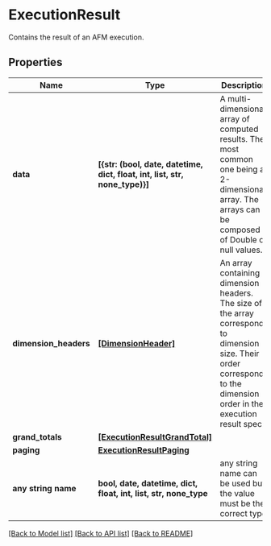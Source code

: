 # ExecutionResult

Contains the result of an AFM execution.

## Properties
Name | Type | Description | Notes
------------ | ------------- | ------------- | -------------
**data** | **[{str: (bool, date, datetime, dict, float, int, list, str, none_type)}]** | A multi-dimensional array of computed results. The most common one being a 2-dimensional array. The arrays can be composed of Double or null values. | 
**dimension_headers** | [**[DimensionHeader]**](DimensionHeader.md) | An array containing dimension headers. The size of the array corresponds to dimension size. Their order corresponds to the dimension order in the execution result spec. | 
**grand_totals** | [**[ExecutionResultGrandTotal]**](ExecutionResultGrandTotal.md) |  | 
**paging** | [**ExecutionResultPaging**](ExecutionResultPaging.md) |  | 
**any string name** | **bool, date, datetime, dict, float, int, list, str, none_type** | any string name can be used but the value must be the correct type | [optional]

[[Back to Model list]](../README.md#documentation-for-models) [[Back to API list]](../README.md#documentation-for-api-endpoints) [[Back to README]](../README.md)


